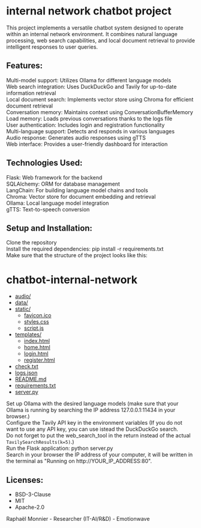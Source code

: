 # internal network chatbot project
This project implements a versatile chatbot system designed to operate within an internal network environment. It combines natural language processing, web search capabilities, and local document retrieval to provide intelligent responses to user queries.

## Features:
Multi-model support: Utilizes Ollama for different language models<br />
Web search integration: Uses DuckDuckGo and Tavily for up-to-date information retrieval<br />
Local document search: Implements vector store using Chroma for efficient document retrieval<br />
Conversation memory: Maintains context using ConversationBufferMemory<br />
Load memory: Loads previous conversations thanks to the logs file<br />
User authentication: Includes login and registration functionality<br />
Multi-language support: Detects and responds in various languages<br />
Audio response: Generates audio responses using gTTS<br />
Web interface: Provides a user-friendly dashboard for interaction

## Technologies Used:
Flask: Web framework for the backend<br />
SQLAlchemy: ORM for database management<br />
LangChain: For building language model chains and tools<br />
Chroma: Vector store for document embedding and retrieval<br />
Ollama: Local language model integration<br />
gTTS: Text-to-speech conversion<br />

## Setup and Installation:
Clone the repository<br />
Install the required dependencies: pip install -r requirements.txt <br />
Make sure that the structure of the project looks like this:<br />

# chatbot-internal-network

* [audio/](./audio/)
* [data/](./data/)
* [static/](./static/)
  * [favicon.ico](./static/favicon.ico)
  * [styles.css](./static/styles.css)
  * [script.js](./static/script.js)
* [templates/](./templates/)
  * [index.html](./templates/index.html)
  * [home.html](./templates/home.html)
  * [login.html](./templates/login.html)
  * [register.html](./templates/register.html)
* [check.txt](./check.txt)
* [logs.json](./logs.json)
* [README.md](./README.md)
* [requirements.txt](./requirements.txt)
* [server.py](./server.py)

Set up Ollama with the desired language models (make sure that your Ollama is running by searching the IP address 127.0.0.1:11434 in your browser.)<br />
Configure the Tavily API key in the environment variables (If you do not want to use any API key, you can use istead the DuckDuckGo search.<br />
Do not forget to put the web_search_tool in the return instead of the actual `TavilySearchResults(k=5)`.)<br />
Run the Flask application: python server.py<br />
Search in your browser the IP address of your computer, it will be written in the terminal as "Running on http://YOUR_IP_ADDRESS:80".

## Licenses:
- BSD-3-Clause
- MIT 
- Apache-2.0<br />

Raphaël Monnier - Researcher (IT-AI/R&D) - Emotionwave
